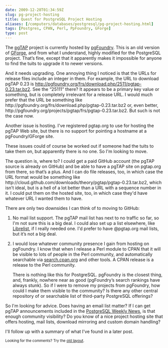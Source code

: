```yaml
--- 
date: 2009-12-28T01:34:59Z
slug: pg-project-hosting
title: Quest for PostgreSQL Project Hosting
aliases: [/computers/databases/postgresql/pg-project-hosting.html]
tags: [Postgres, CPAN, Perl, PpFoundry, GForge]
type: post
---
```


<p>The <a href="http://pgtap.projects.postgresql.org/">pgTAP</a> project is currently hosted by <a href="http://pgfoundry.org/">pgFoundry</a>. This is an old version of <a href="http://gforge.org/">GForge</a>, and from what I understand, highly modified for the PostgreSQL project. That’s fine, except that it apparently makes it impossible for anyone to find the tuits to upgrade it to newer versions.</p>

<p>And it needs upgrading. One annoying thing I noticed is that the URLs for release files include an integer in them. For example, the URL to download pgTAP 0.23 is <a href="http://pgfoundry.org/frs/download.php/2511/pgtap-0.23.tar.bz2">http://pgfoundry.org/frs/download.php/2511/pgtap-0.23.tar.bz2</a>. See the “25111” there? It appears to be a primary key value or something, but is completely irrelevant for a release URL. I would much prefer that the URL be something like http://pgfoundry.org/frs/download.php/pgtap-0.23.tar.bz2 or, even better, http://pgfoundry.org/projects/pgtap/frs/pgtap-0.23.tar.bz2. But such is not the case now.</p>

<p>Another issue is hosting. I've registered pgtap.org to use for hosting the pgTAP Web site, but there is no support for pointing a hostname at a pgFoundry/GForge site.</p>

<p>These issues could of course be worked out if someone had the tuits to take them on, but apparently there is no one. So I'm looking to move.</p>

<p>The question is, where to? I could get a paid GitHub account (the pgTAP source is already on GitHub) and be able to have a pgTAP site on pgtap.org from there, so that’s a plus. And I can do file releases, too, in which case the URL format would be something like http://cloud.github.com/downloads/theory/pgtap/pgtap-0.23.tar.bz2, which isn’t ideal, but is a hell of a lot better than a URL with a sequence number in it. I could put them on the hosted site, too, in which case they'd have whatever URL I wanted them to have.</p>

<p>There are only two downsides I can think of to moving to GitHub:</p>

<ol>
<li><p>No mail list support. The pgTAP mail list has next to no traffic so far, so I'm not sure this is a big deal. I could also set up a list elsewhere, like <a href="http://librelist.com/">Librelist</a>, if I really needed one. I'd prefer to have @pgtap.org mail lists, but it’s not a big deal.</p></li>
<li><p>I would lose whatever community presence I gain from hosting on pgFoundry. I know that when I release a Perl module to CPAN that it will be visible to lots of people in the Perl community, and automatically searchable via <a href="http://search.cpan.org/">search.cpan.org</a> and other tools. A CPAN release is a release to the Perl community.</p>

<p>There is nothing like this for PostgreSQL. pgFoundry is the closest thing, and, frankly, nowhere near as good (pgFoundry’s search rankings have always stunk). So if I were to remove my projects from pgFoundry, how could I make them visible to the community? Is there any other central repository of or searchable list of third-party PostgreSQL offerings?</p></li>
</ol>

<p>So I'm looking for advice. Does having an email list matter? If I can get pgTAP announcements included in the <a href="http://www.postgresql.org/community/weeklynews/">PostgreSQL Weekly News</a>, is that enough community visibility? Do you know of a nice project hosting site that offers hosting, mail lists, download mirroring and custom domain handling?</p>

<p>I'll follow up with a summary of what I've found in a later post.</p>

<p class="past"><small>Looking for the comments? Try the <a rel="nofollow" href="//past.justatheory.com/computers/databases/postgresql/pg-project-hosting.html">old layout</a>.</small></p>


